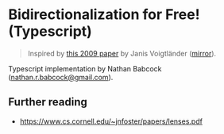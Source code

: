 # Bidirectionalization for Free! (Typescript)

> Inspired by [this 2009 paper](paper/BidirectionalizationForFree.pdf) by Janis
> Voigtländer
> ([mirror](https://www.janis-voigtlaender.eu/papers/BidirectionalizationForFree.pdf)).

Typescript implementation by Nathan Babcock (<nathan.r.babcock@gmail.com>).

## Further reading

- <https://www.cs.cornell.edu/~jnfoster/papers/lenses.pdf>
